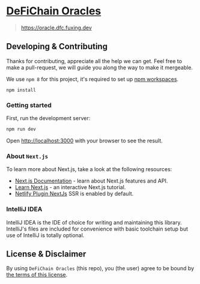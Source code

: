# [DeFiChain Oracles](https://oracle.dfc.fuxing.dev)

> https://oracle.dfc.fuxing.dev

## Developing & Contributing

Thanks for contributing, appreciate all the help we can get. Feel free to make a pull-request, we will guide you along
the way to make it mergeable.

We use `npm 8` for this project, it's required to set
up [npm workspaces](https://docs.npmjs.com/cli/v8/using-npm/workspaces).

```shell
npm install
```

### Getting started

First, run the development server:

```bash
npm run dev
```

Open [http://localhost:3000](http://localhost:3000) with your browser to see the result.

### About `Next.js`

To learn more about Next.js, take a look at the following resources:

- [Next.js Documentation](https://nextjs.org/docs) - learn about Next.js features and API.
- [Learn Next.js](https://nextjs.org/learn) - an interactive Next.js tutorial.
- [Netlify Plugin NextJs](https://github.com/netlify/netlify-plugin-nextjs) SSR is enabled by default.

### IntelliJ IDEA

IntelliJ IDEA is the IDE of choice for writing and maintaining this library. IntelliJ's files are included for
convenience with basic toolchain setup but use of IntelliJ is totally optional.

## License & Disclaimer

By using `DeFiChain Oracles` (this repo), you (the user) agree to be bound by [the terms of this license](LICENSE).
